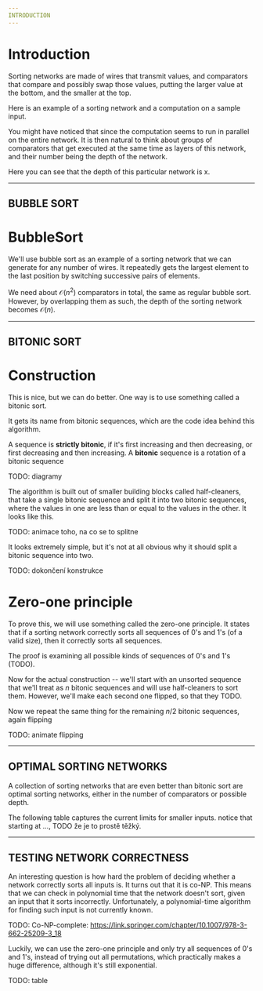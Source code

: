 ```yaml
---
INTRODUCTION
---
```


# Introduction
Sorting networks are made of wires that transmit values, and comparators that compare and possibly swap those values, putting the larger value at the bottom, and the smaller at the top.

Here is an example of a sorting network and a computation on a sample input.

You might have noticed that since the computation seems to run in parallel on the entire network. It is then natural to think about groups of comparators that get executed at the same time as layers of this network, and their number being the depth of the network.

Here you can see that the depth of this particular network is x.

---
BUBBLE SORT
---

# BubbleSort
We'll use bubble sort as an example of a sorting network that we can generate for any number of wires. It repeatedly gets the largest element to the last position by switching successive pairs of elements.

We need about $\mathcal{O}(n^2)$ comparators in total, the same as regular bubble sort. However, by overlapping them as such, the depth of the sorting network becomes $\mathcal{O}(n)$.

---
BITONIC SORT
---

# Construction
This is nice, but we can do better. One way is to use something called a bitonic sort.

It gets its name from bitonic sequences, which are the code idea behind this algorithm.

A sequence is **strictly bitonic**, if it's first increasing and then decreasing, or first decreasing and then increasing. A **bitonic** sequence is a rotation of a bitonic sequence


TODO: diagramy

The algorithm is built out of smaller building blocks called half-cleaners, that take a single bitonic sequence and split it into two bitonic sequences, where the values in one are less than or equal to the values in the other. It looks like this.

TODO: animace toho, na co se to splitne

It looks extremely simple, but it's not at all obvious why it should split a bitonic sequence into two.

TODO: dokončení konstrukce

# Zero-one principle
To prove this, we will use something called the zero-one principle. It states that if a sorting network correctly sorts all sequences of 0's and 1's (of a valid size), then it correctly sorts all sequences.

The proof is examining all possible kinds of sequences of 0's and 1's (TODO).

Now for the actual construction -- we'll start with an unsorted sequence that we'll treat as $n$ bitonic sequences and will use half-cleaners to sort them. However, we'll make each second one flipped, so that they TODO.

Now we repeat the same thing for the remaining $n/2$ bitonic sequences, again flipping 

TODO: animate flipping

---
OPTIMAL SORTING NETWORKS
---

A collection of sorting networks that are even better than bitonic sort are optimal sorting networks, either in the number of comparators or possible depth.

The following table captures the current limits for smaller inputs. notice that starting at ..., TODO že je to prostě těžký.

---
TESTING NETWORK CORRECTNESS
---

An interesting question is how hard the problem of deciding whether a network correctly sorts all inputs is. It turns out that it is co-NP. This means that we can check in polynomial time that the network doesn't sort, given an input that it sorts incorrectly. Unfortunately, a polynomial-time algorithm for finding such input is not currently known.

TODO: Co-NP-complete: https://link.springer.com/chapter/10.1007/978-3-662-25209-3_18

Luckily, we can use the zero-one principle and only try all sequences of 0's and 1's, instead of trying out all permutations, which practically makes a huge difference, although it's still exponential.

TODO: table
